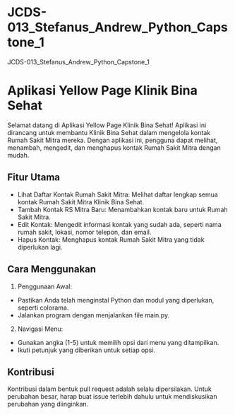 # JCDS-013_Stefanus_Andrew_Python_Capstone_1
JCDS-013_Stefanus_Andrew_Python_Capstone_1


# Aplikasi Yellow Page Klinik Bina Sehat
Selamat datang di Aplikasi Yellow Page Klinik Bina Sehat! Aplikasi ini dirancang untuk membantu Klinik Bina Sehat dalam mengelola kontak Rumah Sakit Mitra mereka. Dengan aplikasi ini, pengguna dapat melihat, menambah, mengedit, dan menghapus kontak Rumah Sakit Mitra dengan mudah.

## Fitur Utama
- Lihat Daftar Kontak Rumah Sakit Mitra: Melihat daftar lengkap semua kontak Rumah Sakit Mitra Klinik Bina Sehat.
- Tambah Kontak RS Mitra Baru: Menambahkan kontak baru untuk Rumah Sakit Mitra.
- Edit Kontak: Mengedit informasi kontak yang sudah ada, seperti nama rumah sakit, lokasi, nomor telepon, dan email.
- Hapus Kontak: Menghapus kontak Rumah Sakit Mitra yang tidak diperlukan lagi.

## Cara Menggunakan
1. Penggunaan Awal:
- Pastikan Anda telah menginstal Python dan modul yang diperlukan, seperti colorama.
- Jalankan program dengan menjalankan file main.py.
2. Navigasi Menu:
- Gunakan angka (1-5) untuk memilih opsi dari menu yang ditampilkan.
- Ikuti petunjuk yang diberikan untuk setiap opsi.

## Kontribusi
Kontribusi dalam bentuk pull request adalah selalu dipersilakan. Untuk perubahan besar, harap buat issue terlebih dahulu untuk mendiskusikan perubahan yang diinginkan.

